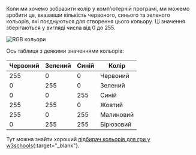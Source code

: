 Коли ми хочемо зобразити колір у комп'ютерній програмі, ми можемо зробити це, вказавши кількість червоного, синього та зеленого кольорів, які поєднуються для створення цього кольору. Ці значення зберігаються у вигляді числа від 0 до 255.

![RGB кольори](images/RGB.gif)

Ось таблиця з деякими значеннями кольорів:

| Червоний | Зелений | Синій | Колір     |
| -------- | ------- | ----- | --------- |
| 255      | 0       | 0     | Червоний  |
| 0        | 255     | 0     | Зелений   |
| 0        | 0       | 255   | Синій     |
| 255      | 255     | 0     | Жовтий    |
| 255      | 0       | 255   | Малиновий |
| 0        | 255     | 255   | Бірюзовий |

Тут можна знайти хороший [підбирач кольорів для гри у w3schools](https://www.w3schools.com/colors/colors_rgb.asp){:target="_blank"}.
